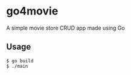 # go4movie
A simple movie store CRUD app made using Go

## Usage

```console
$ go build
$ ./main
```
